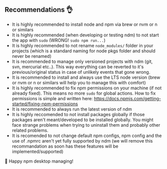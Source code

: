 ## Recommendations :ok_hand:

- It is highly recommended to install node and npm via brew or nvm or n or similars
- It is highly recommended (when developing or testing ndm) to not start the app with `sudo` (WRONG! `sudo npm run...`)
- It is highly recommended to not rename `node_modules/` folder in your projects (which is a standard naming for node pkgs folder and should never be renamed)
- It is recommended to manage only versioned projects with ndm (git, svn, mercurial etc..). This way everything can be reverted to it's previous/original status in case of unlikely events that gone wrong.
- It is recommended to install and always use the LTS node version (brew or nvm or n or similars will help you to manage this with comfort)
- It is highly recommended to fix npm permissions on your machine (if not already fixed). This means no more `sudo` for global actions. How to fix permissions is simple and written here: https://docs.npmjs.com/getting-started/fixing-npm-permissions
- It is recommended to always run the latest version of ndm
- It is highly reccomended to not install packages globally if those packages aren't meant/developed to be installed globally.  You might face strange problems when trying to uninstall them and probably other related problems.
- It is recomended to not change default npm configs, npm config and the use of .npmrc aren't yet fully supported by ndm (we will remove this recommandation as soon has these features will be implemented/supported)

🌈 Happy npm desktop managing!
